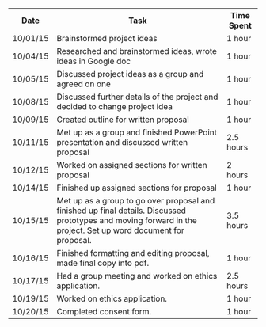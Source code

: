 <table style="width:100%">
  <tr>
    <th><b>Date</b></th>
    <th><b>Task</b></th>		
    <th><b>Time Spent</b></th>
  </tr>
  
  <tr>
    <td>10/01/15</td>
    <td>Brainstormed project ideas</td> 
    <td>1 hour</td>
  </tr>
  
  <tr>
    <td>10/04/15</td>
    <td>Researched and brainstormed ideas, wrote ideas in Google doc</td> 
    <td>1 hour</td>
  </tr>
  
  <tr>
    <td>10/05/15</td>
    <td>Discussed project ideas as a group and agreed on one</td>
    <td>1 hour</td>
  </tr>
  
  <tr>
    <td>10/08/15</td>
    <td>Discussed further details of the project and decided to change project idea</td>
    <td>1 hour</td>
  </tr>
  
  <tr>
    <td>10/09/15</td>
    <td> Created outline for written proposal</td>
    <td>1 hour</td>
  </tr>
  
  <tr>
    <td>10/11/15</td>
    <td>Met up as a group and finished PowerPoint presentation and discussed written proposal</td>
    <td>2.5 hours</td>
  </tr>
  
  <tr>
    <td>10/12/15</td>
    <td>Worked on assigned sections for written proposal</td>
    <td>2 hours</td>
  </tr>
  
  <tr>
    <td>10/14/15</td>
    <td>Finished up assigned sections for proposal</td>
    <td>1 hour</td>
  </tr>
  
  <tr>
  <td>10/15/15</td>
  <td>Met up as a group to go over proposal and finished up final details. Discussed prototypes and moving forward in the project. Set up word document for proposal.</td>
  <td>3.5 hours</td>
  </tr>
  
  <tr>
  <td>10/16/15</td>
  <td>Finished formatting and editing proposal, made final copy into pdf.</td>
  <td>1 hour</tD>
  </tr>
  
  <tr>
  <td>10/17/15</td>
  <td>Had a group meeting and worked on ethics application.</td>
  <td>2.5 hours</td>
  </tr>
  
  <tr>
  <td>10/19/15</td>
  <td>Worked on ethics application.</td>
  <td>1 hour</td>
  </tr>
  
  <tr>
  <td>10/20/15</td>
  <td>Completed consent form.</td>
  <td>1 hour</td>
  </tr>
  
  
  
  
  
  
  
</table>
